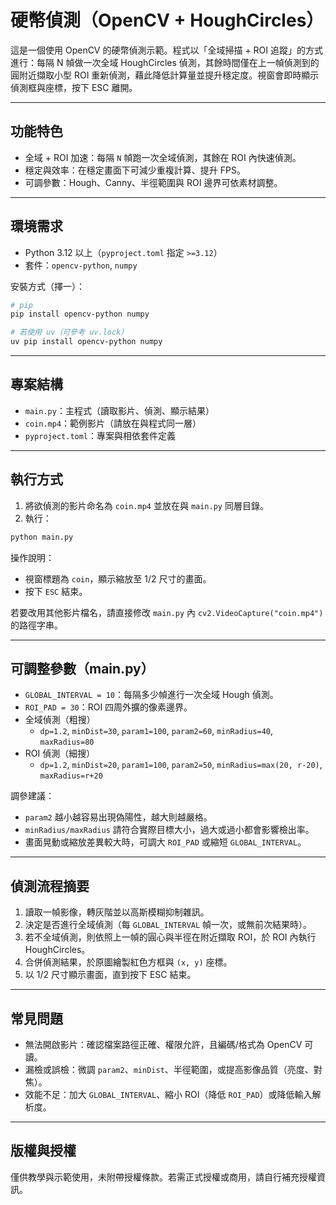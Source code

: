 # 硬幣偵測（OpenCV + HoughCircles）

這是一個使用 OpenCV 的硬幣偵測示範。程式以「全域掃描 + ROI 追蹤」的方式進行：每隔 N 幀做一次全域 HoughCircles 偵測，其餘時間僅在上一幀偵測到的圓附近擷取小型 ROI 重新偵測，藉此降低計算量並提升穩定度。視窗會即時顯示偵測框與座標，按下 ESC 離開。

---

## 功能特色

- 全域 + ROI 加速：每隔 `N` 幀跑一次全域偵測，其餘在 ROI 內快速偵測。
- 穩定與效率：在穩定畫面下可減少重複計算、提升 FPS。
- 可調參數：Hough、Canny、半徑範圍與 ROI 邊界可依素材調整。

---

## 環境需求

- Python 3.12 以上（`pyproject.toml` 指定 `>=3.12`）
- 套件：`opencv-python`, `numpy`

安裝方式（擇一）：

```bash
# pip
pip install opencv-python numpy

# 若使用 uv（可參考 uv.lock）
uv pip install opencv-python numpy
```

---

## 專案結構

- `main.py`：主程式（讀取影片、偵測、顯示結果）
- `coin.mp4`：範例影片（請放在與程式同一層）
- `pyproject.toml`：專案與相依套件定義

---

## 執行方式

1) 將欲偵測的影片命名為 `coin.mp4` 並放在與 `main.py` 同層目錄。
2) 執行：

```bash
python main.py
```

操作說明：
- 視窗標題為 `coin`，顯示縮放至 1/2 尺寸的畫面。
- 按下 `ESC` 結束。

若要改用其他影片檔名，請直接修改 `main.py` 內 `cv2.VideoCapture("coin.mp4")` 的路徑字串。

---

## 可調整參數（main.py）

- `GLOBAL_INTERVAL = 10`：每隔多少幀進行一次全域 Hough 偵測。
- `ROI_PAD = 30`：ROI 四周外擴的像素邊界。
- 全域偵測（粗搜）
  - `dp=1.2`, `minDist=30`, `param1=100`, `param2=60`, `minRadius=40`, `maxRadius=80`
- ROI 偵測（細搜）
  - `dp=1.2`, `minDist=20`, `param1=100`, `param2=50`, `minRadius=max(20, r-20)`, `maxRadius=r+20`

調參建議：
- `param2` 越小越容易出現偽陽性，越大則越嚴格。
- `minRadius/maxRadius` 請符合實際目標大小，過大或過小都會影響檢出率。
- 畫面晃動或縮放差異較大時，可調大 `ROI_PAD` 或縮短 `GLOBAL_INTERVAL`。

---

## 偵測流程摘要

1. 讀取一幀影像，轉灰階並以高斯模糊抑制雜訊。
2. 決定是否進行全域偵測（每 `GLOBAL_INTERVAL` 幀一次，或無前次結果時）。
3. 若不全域偵測，則依照上一幀的圓心與半徑在附近擷取 ROI，於 ROI 內執行 HoughCircles。
4. 合併偵測結果，於原圖繪製紅色方框與 `(x, y)` 座標。
5. 以 1/2 尺寸顯示畫面，直到按下 ESC 結束。

---

## 常見問題

- 無法開啟影片：確認檔案路徑正確、權限允許，且編碼/格式為 OpenCV 可讀。
- 漏檢或誤檢：微調 `param2`、`minDist`、半徑範圍，或提高影像品質（亮度、對焦）。
- 效能不足：加大 `GLOBAL_INTERVAL`、縮小 ROI（降低 `ROI_PAD`）或降低輸入解析度。

---

## 版權與授權

僅供教學與示範使用，未附帶授權條款。若需正式授權或商用，請自行補充授權資訊。

